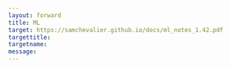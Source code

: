 ```yaml
---
layout: forward
title: ML
target: https://samchevalier.github.io/docs/ml_notes_1.42.pdf
targettitle:
targetname: 
message:
---
```

